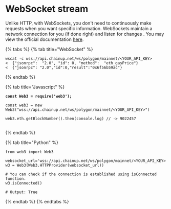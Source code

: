 # WebSocket stream

Unlike HTTP, with WebSockets, you don't need to continuously make requests when you want specific information. WebSockets maintain a network connection for you (if done right) and listen for changes . You may view the official documentation [here](https://docs.polygon.technology/docs/edge/get-started/json-rpc-commands/).&#x20;

{% tabs %}
{% tab title="WebSocket" %}
```
wscat -c wss://api.chainup.net/ws/polygon/mainnet/<YOUR_API_KEY>
<  {"jsonrpc":  "2.0", "id": 0, "method":  "eth_gasPrice"}
<  {"jsonrpc": "2.0","id":0,"result":"0x6f56b59ac"}
```
{% endtab %}

{% tab title="Javascript" %}
<pre><code><strong>const Web3 = require('web3');
</strong>
const web3 = new Web3("wss://api.chainup.net/ws/polygon/mainnet/&#x3C;YOUR_API_KEY>")

web3.eth.getBlockNumber().then(console.log) // -> 9022457

</code></pre>
{% endtab %}

{% tab title="Python" %}
```
from web3 import Web3

websocket_url='wss://api.chainup.net/ws/polygon/mainnet/<YOUR_API_KEY>'
w3 = Web3(Web3.HTTPProvider(websocket_url))

# You can check if the connection is established using isConnected function.
w3.isConnected()

# Output: True
```
{% endtab %}
{% endtabs %}
